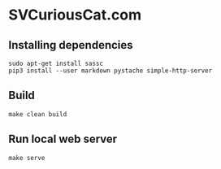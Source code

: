 # SVCuriousCat.com


## Installing dependencies

    sudo apt-get install sassc
    pip3 install --user markdown pystache simple-http-server


## Build

    make clean build


## Run local web server

    make serve
